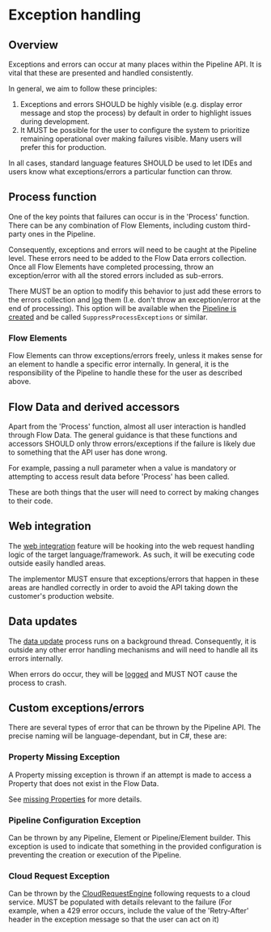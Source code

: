 # Exception handling

## Overview

Exceptions and errors can occur at many places within the Pipeline
API. It is vital that these are presented and handled consistently.

In general, we aim to follow these principles:

1. Exceptions and errors SHOULD be highly visible (e.g. display error message
   and stop the process) by default in order to highlight issues during
   development.
2. It MUST be possible for the user to configure the system to prioritize
   remaining operational over making failures visible. Many users will
   prefer this for production.

In all cases, standard language features SHOULD be used to
let IDEs and users know what exceptions/errors a particular function can
throw.

## Process function

One of the key points that failures can occur is in the 'Process' function.
There can be any combination of Flow Elements, including custom
third-party ones in the Pipeline.

Consequently, exceptions and errors will need to be caught at the Pipeline
level.
These errors need to be added to the Flow Data errors
collection. Once all Flow Elements have completed processing, throw an
exception/error with all the stored errors included as sub-errors.

There MUST be an option to modify this behavior to just add these errors
to the errors collection and [log](logging.md) them (I.e. don't throw an
exception/error at the end of processing). This option will be available
when the [Pipeline is created](../conceptual-overview.md#pipeline-builder)
and be called `SuppressProcessExceptions` or similar.

### Flow Elements

Flow Elements can throw exceptions/errors freely, unless it makes
sense for an element to handle a specific error internally.
In general, it is the responsibility of the Pipeline to handle these for
the user as described above.

## Flow Data and derived accessors

Apart from the 'Process' function, almost all user interaction is handled
through Flow Data.
The general guidance is that these functions and accessors SHOULD only
throw errors/exceptions if the failure is likely due to something that
the API user has done wrong.

For example, passing a null parameter when a value is mandatory or
attempting to access result data before 'Process' has been called.

These are both things that the user will need to correct by making changes to
their code.

## Web integration

The [web integration](web-integration.md) feature will be hooking into
the web request handling logic of the target language/framework. As such,
it will be executing code outside easily handled areas.

The implementor MUST ensure that exceptions/errors that happen in these areas are
handled correctly in order to avoid the API taking down the customer's
production website.

## Data updates

The [data update](data-updates.md) process runs on a background thread.
Consequently, it is outside any other error handling mechanisms and
will need to handle all its errors internally.

When errors do occur, they will be [logged](logging.md) and MUST NOT
cause the process to crash.

## Custom exceptions/errors

There are several types of error that can be thrown by the Pipeline API.
The precise naming will be language-dependant, but in C#, these are:

### Property Missing Exception

A Property missing exception is thrown if an attempt is made to access a
Property that does not exist in the Flow Data.

See [missing Properties](properties.md#missing-properties) for more details.

### Pipeline Configuration Exception

Can be thrown by any Pipeline, Element or Pipeline/Element builder. This
exception is used to indicate that something in the provided configuration is
preventing the creation or execution of the Pipeline.

### Cloud Request Exception

Can be thrown by the [CloudRequestEngine](../pipeline-elements/cloud-request-engine.md)
following requests to a cloud service. MUST be populated with details
relevant to the failure (For example, when a 429 error occurs, include the 
value of the 'Retry-After' header in the exception message so that
the user can act on it)
